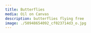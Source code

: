 ```yaml
---
title: Butterflies
media: Oil on Canvas
description: butterflies flying free
image: ./50948654092_cf023714d3_o.jpg
---
```

